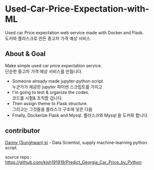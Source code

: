# Used-Car-Price-Expectation-with-ML
Used car Price expectation web service made with Docker and Flask.   
도커와 플라스크로 만든 중고차 가격 예상 서비스.

## About & Goal
Make simple used car price expectation service.  
단순한 중고차 가격 예상 서비스를 만듭니다.

- Someone already made jupyter-python script.  
   누군가가 제공한 jupyter 파이썬 스크립트를 가지고
- I'm going to test & organize the codes.  
   코드를 시험& 조직할 겁니다.
- Then assign theme to Flask structure.  
   그리고는 그것들을 플라스크 구조에 넣은 다음
- Finally, Dockerize Flask and Mysql.
   플라스크와 Mysql 을 도커화 합니다.
   
## contributor

[Danny (Sunghwan) ki](https://github.com/kish191919) - Data Scientist, supply machine-learning python script.

source repo : https://github.com/kish191919/Predict_Georgia_Car_Price_by_Python